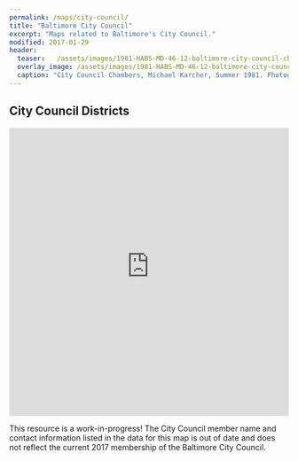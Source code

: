 ```yaml
---
permalink: /maps/city-council/
title: "Baltimore City Council"
excerpt: "Maps related to Baltimore's City Council."
modified: 2017-01-29
header:
  teaser:   /assets/images/1981-HABS-MD-46-12-baltimore-city-council-chambers.jpg
  overlay_image: /assets/images/1981-HABS-MD-46-12-baltimore-city-council-chambers.jpg
  caption: "City Council Chambers, Michael Karcher, Summer 1981. Photograph courtesy [Library of Congress/HABS MD-46-12](http://www.loc.gov/pictures/item/md0957.photos.085901p/) (PD)."
---
```


## City Council Districts

<iframe width="100%" height="520" frameborder="0" src="https://baltimoreheritage.carto.com/builder/3994bb8e-c6da-11e5-a912-0e31c9be1b51/embed" allowfullscreen webkitallowfullscreen mozallowfullscreen oallowfullscreen msallowfullscreen></iframe>

This resource is a work-in-progress! The City Council member name and contact information listed in the data for this map is out of date and does not reflect the current 2017 membership of the Baltimore City Council.
